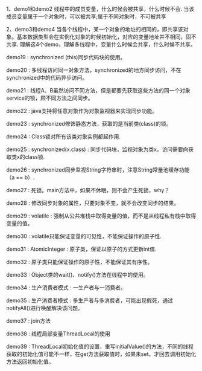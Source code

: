 1、demo1和demo2
    线程中的成员变量，什么时候会被共享，什么时候不会.
    当该成员变量属于一个对象时，可以被共享;属于不同对象时，不可被共享

2、demo3和demo4
    当各个线程中，某一个对象的地址的相同的，即共享该对象。基本数据类型会在实例化对象的时候初始化，对应的变量地址并不相同，固不共享.
    理解这4个demo，理解多线程中，变量什么时候会共享，什么时候不共享。
    
demo19 : synchronized (this)同步代码块的使用。

demo20 : 多线程访问同一对象方法，synchronized的地方同步访问，不在synchronized中的代码异步访问。

demo21 : 线程A、B虽然访问不同方法，但是都要先获取这些方法的同一个对象service的锁，顾不同方法之间同步。

demo22 : java支持将任意对象作为对象监视器来实现同步功能。

demo23 : synchronized修饰静态方法，获取的是当前类(class)的锁。

demo24 : Class锁对所有该类对象实例都起作用.

demo25 : synchronized(x.class) : 同步代码块，监视对象为类x，访问需要向获取类x的class锁.

demo26 : synchronized同步监视String字符串时，注意String常量池缓存功能（a == b）.

demo27 : 死锁。main方法中，如果不休眠，则不会产生死锁，why？

demo28 : 修改同步对象的属性，只要对象不变，就不会改变同步的结果。

demo29 : volatile : 强制从公共堆栈中取得变量的值，而不是从线程私有栈中取得变量的值。

demo30 : volatile只能保证变量的可见性，不能保证操作的原子性.

demo31 : AtomicInteger : 原子类，保证以原子的方式更新int值.

demo32 : 原子类只能保证操作的原子性，不能保证其有序性。

demo33 : Object类的wait()、notify()方法在线程中的使用。

demo34 : 生产消费者模式 : 一生产者与一消费者。

demo35 : 生产消费者模式 : 多生产者与多消费者，可能出现假死，通过notifyAll()进行唤醒解决该问题。

demo37 : join方法

demo38 : 线程局部变量ThreadLocal的使用

demo39 : ThreadLocal初始化值的设置，重写initialValue()的方法，不同的线程获取的初始化值可能不一样，在get方法获取值时，如果未set，才回去调用初始化方法返回初始化值。